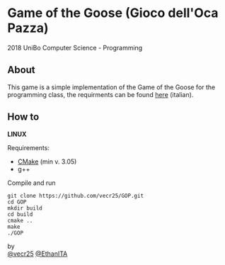 # Game of the Goose (Gioco dell'Oca Pazza)

2018 UniBo Computer Science - Programming 

## About

This game is a simple implementation of the Game of the Goose for the programming class, the requirments can be found [here](Relazione/Resources/progetto-GOP.pdf) (italian). 

## How to
**LINUX**

Requirements:

 - [CMake](https://cmake.org/download/) (min v. 3.05)
 - g++

Compile and run

    git clone https://github.com/vecr25/GOP.git
    cd GOP
    mkdir build
    cd build
    cmake ..
    make
    ./GOP

by  
[@vecr25](https://github.com/vecr25)
[@EthanITA](https://github.com/EthanITA)